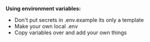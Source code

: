 **Using environment variables:**
- Don't put secrets in .env.example its only a template
- Make your own local .env
- Copy variables over and add your own things
